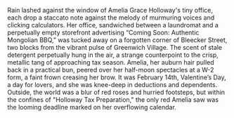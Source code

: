 Rain lashed against the window of Amelia Grace Holloway's tiny office, each drop a staccato note against the melody of murmuring voices and clicking calculators.  Her office, sandwiched between a laundromat and a perpetually empty storefront advertising “Coming Soon: Authentic Mongolian BBQ,” was tucked away on a forgotten corner of Bleecker Street, two blocks from the vibrant pulse of Greenwich Village.  The scent of stale detergent perpetually hung in the air, a strange counterpoint to the crisp, metallic tang of approaching tax season.  Amelia, her auburn hair pulled back in a practical bun, peered over her half-moon spectacles at a W-2 form, a faint frown creasing her brow. It was February 14th, Valentine’s Day, a day for lovers, and she was knee-deep in deductions and dependents. Outside, the world was a blur of red roses and hurried footsteps, but within the confines of "Holloway Tax Preparation," the only red Amelia saw was the looming deadline marked on her overflowing calendar.
